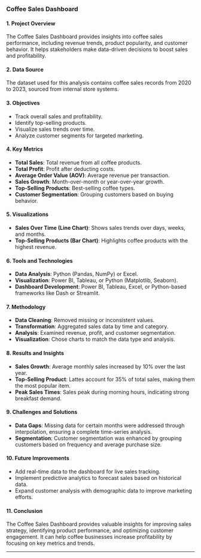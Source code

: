 ### Coffee Sales Dashboard

#### 1. **Project Overview**  
The Coffee Sales Dashboard provides insights into coffee sales performance, including revenue trends, product popularity, and customer behavior. It helps stakeholders make data-driven decisions to boost sales and profitability.

#### 2. **Data Source**  
The dataset used for this analysis contains coffee sales records from 2020 to 2023, sourced from internal store systems.

#### 3. **Objectives**  
- Track overall sales and profitability.
- Identify top-selling products.
- Visualize sales trends over time.
- Analyze customer segments for targeted marketing.

#### 4. **Key Metrics**
- **Total Sales**: Total revenue from all coffee products.
- **Total Profit**: Profit after deducting costs.
- **Average Order Value (AOV)**: Average revenue per transaction.
- **Sales Growth**: Month-over-month or year-over-year growth.
- **Top-Selling Products**: Best-selling coffee types.
- **Customer Segmentation**: Grouping customers based on buying behavior.

#### 5. **Visualizations**
- **Sales Over Time (Line Chart)**: Shows sales trends over days, weeks, and months.
- **Top-Selling Products (Bar Chart)**: Highlights coffee products with the highest revenue.

#### 6. **Tools and Technologies**
- **Data Analysis**: Python (Pandas, NumPy) or Excel.
- **Visualization**: Power BI, Tableau, or Python (Matplotlib, Seaborn).
- **Dashboard Development**: Power BI, Tableau, Excel, or Python-based frameworks like Dash or Streamlit.

#### 7. **Methodology**
- **Data Cleaning**: Removed missing or inconsistent values.
- **Transformation**: Aggregated sales data by time and category.
- **Analysis**: Examined revenue, profit, and customer segmentation.
- **Visualization**: Chose charts to match the data type and analysis.

#### 8. **Results and Insights**
- **Sales Growth**: Average monthly sales increased by 10% over the last year.
- **Top-Selling Product**: Lattes account for 35% of total sales, making them the most popular item.
- **Peak Sales Times**: Sales peak during morning hours, indicating strong breakfast demand.

#### 9. **Challenges and Solutions**
- **Data Gaps**: Missing data for certain months were addressed through interpolation, ensuring a complete time-series analysis.
- **Segmentation**: Customer segmentation was enhanced by grouping customers based on frequency and average purchase size.

#### 10. **Future Improvements**
- Add real-time data to the dashboard for live sales tracking.
- Implement predictive analytics to forecast sales based on historical data.
- Expand customer analysis with demographic data to improve marketing efforts.

#### 11. **Conclusion**
The Coffee Sales Dashboard provides valuable insights for improving sales strategy, identifying product performance, and optimizing customer engagement. It can help coffee businesses increase profitability by focusing on key metrics and trends.

---
